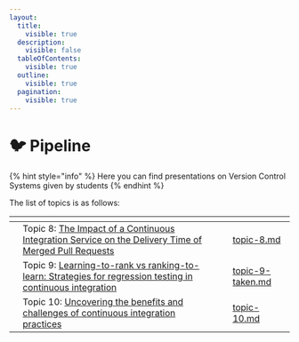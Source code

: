 ```yaml
---
layout:
  title:
    visible: true
  description:
    visible: false
  tableOfContents:
    visible: true
  outline:
    visible: true
  pagination:
    visible: true
---
```


# 🐦 Pipeline

{% hint style="info" %}
Here you can find presentations on Version Control Systems given by students
{% endhint %}

The list of topics is as follows:

<table data-view="cards"><thead><tr><th></th><th></th><th></th><th data-hidden data-card-target data-type="content-ref"></th></tr></thead><tbody><tr><td></td><td>Topic 8: <a href="https://arxiv.org/abs/2305.16365">The Impact of a Continuous Integration Service on the Delivery Time of Merged Pull Requests</a></td><td></td><td><a href="topic-8.md">topic-8.md</a></td></tr><tr><td></td><td>Topic 9: <a href="https://dl.acm.org/doi/abs/10.1145/3377811.3380369?casa_token=589-48O3V2YAAAAA:ZHmEK7dF7uSAaucGLiSxQJPDa_EmDpmSByQIRa_itN02J3YsacGJ26cHo6Ns2AEuQREYlw3A7Q57">Learning-to-rank vs ranking-to-learn: Strategies for regression testing in continuous integration</a></td><td></td><td><a href="topic-9-taken.md">topic-9-taken.md</a></td></tr><tr><td></td><td>Topic 10: <a href="https://ieeexplore.ieee.org/abstract/document/9374092/?casa_token=H_di3ZkRu8EAAAAA:DMlJXJhRcj-oXiFAIJBJzB_Ybrevi_d2t7ivneiGAOtJLZUmmJoU_IeL-Btf_Qn8epgEz0gX">Uncovering the benefits and challenges of continuous integration practices</a></td><td></td><td><a href="topic-10.md">topic-10.md</a></td></tr></tbody></table>

